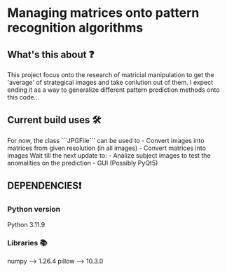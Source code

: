 # Managing matrices onto pattern recognition algorithms

## __What's this about__ ❓
<p> This project focus onto the research of matricial manipulation to get the 'average' of strategical images and take conlution out of them. I expect ending it as a way to generalize different pattern prediction methods onto this code...</p>

## __Current build uses__ 🛠️
<p>For now, the class ```JPGFile``` can be used to
- Convert images into matrices from given resolution (in all images)
- Convert matrices into images
Wait till the next update to:
- Analize subject images to test the anomalities on the prediction
- GUI (Possibly PyQt5)</p>

## __DEPENDENCIES__❗
### Python version
Python 3.11.9
### Libraries 📚
<p>numpy --> 1.26.4
pillow --> 10.3.0</p>
